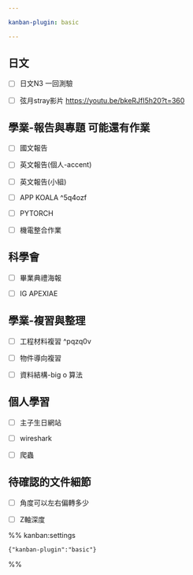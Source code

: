 ```yaml
---

kanban-plugin: basic

---
```


## 日文

- [ ] 日文N3 一回測驗
- [ ] 弦月stray影片 https://youtu.be/bkeRJfI5h20?t=360


## 學業-報告與專題 可能還有作業

- [ ] 國文報告
- [ ] 英文報告(個人-accent)
- [ ] 英文報告(小組)
- [ ] APP KOALA ^5q4ozf
- [ ] PYTORCH
- [ ] 機電整合作業


## 科學會

- [ ] 畢業典禮海報
- [ ] IG APEXIAE


## 學業-複習與整理

- [ ] 工程材料複習 ^pqzq0v
- [ ] 物件導向複習
- [ ] 資料結構-big o 算法


## 個人學習

- [ ] 主子生日網站
- [ ] wireshark
- [ ] 爬蟲


## 待確認的文件細節

- [ ] 角度可以左右偏轉多少
- [ ] Z軸深度




%% kanban:settings
```
{"kanban-plugin":"basic"}
```
%%